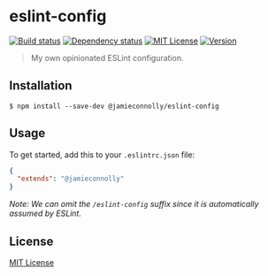 # eslint-config

[![Build status][build-status-image]][build-status-url]
[![Dependency status][dependency-status-image]][dependency-status-url]
[![MIT License][license-image]][license-url]
[![Version][version-image]][version-url]

> My own opinionated ESLint configuration.

## Installation

```
$ npm install --save-dev @jamieconnolly/eslint-config
```

## Usage

To get started, add this to your `.eslintrc.json` file:

```json
{
  "extends": "@jamieconnolly"
}
```

*Note: We can omit the `/eslint-config` suffix since it is automatically assumed by ESLint.*

## License

[MIT License][license-url]

[build-status-image]: https://api.travis-ci.org/jamieconnolly/eslint-config.svg?branch=master
[build-status-url]: https://travis-ci.org/jamieconnolly/eslint-config

[dependency-status-image]: https://david-dm.org/jamieconnolly/eslint-config/master.svg
[dependency-status-url]: https://david-dm.org/jamieconnolly/eslint-config

[license-image]: https://img.shields.io/badge/license-MIT-blue.svg
[license-url]: https://github.com/jamieconnolly/eslint-config/blob/master/LICENSE

[version-image]: https://img.shields.io/npm/v/@jamieconnolly/eslint-config.svg
[version-url]: https://www.npmjs.com/package/@jamieconnolly/eslint-config
